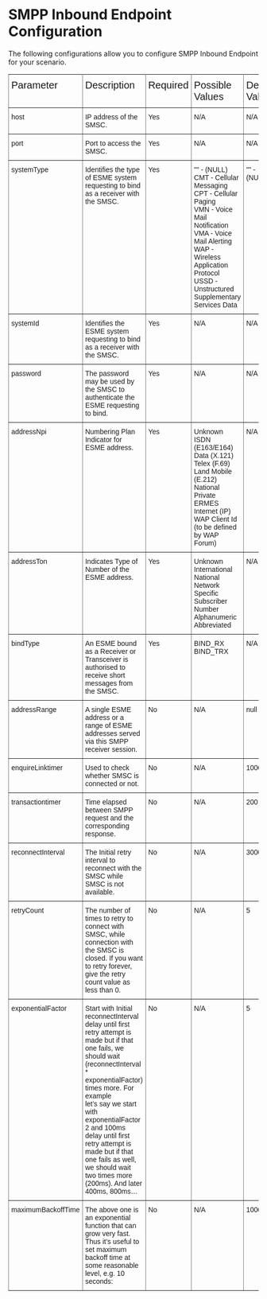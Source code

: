# SMPP Inbound Endpoint Configuration

The following configurations allow you to configure SMPP Inbound Endpoint for your scenario. 

<style type="text/css">
.tg  {border-collapse:collapse;border-spacing:0;}
.tg td{font-family:Arial, sans-serif;font-size:14px;padding:10px 5px;border-style:solid;border-width:1px;overflow:hidden;word-break:normal;border-color:black;}
.tg th{font-family:Arial, sans-serif;font-size:20px;font-weight:normal;padding:10px 5px;border-style:solid;border-width:1px;overflow:hidden;word-break:normal;border-color:black;}
.tg .tg-0pky{border-color:inherit;text-align:left;vertical-align:top}
</style>
<table class="tg">
  <tr>
    <th class="tg-0pky">Parameter</th>
    <th class="tg-0pky">Description</th>
    <th class="tg-0pky">Required</th>
    <th class="tg-0pky">Possible Values</th>
    <th class="tg-0pky">Default Value</th>
  </tr>
  <tr>
    <td class="tg-0pky">host</td>
    <td class="tg-0pky"> IP address of the SMSC.</td>
    <td class="tg-0pky">Yes</td>
    <td class="tg-0pky">N/A</td>
    <td class="tg-0pky">N/A</td>
  </tr>
  <tr>
    <td class="tg-0pky">port</td>
    <td class="tg-0pky">Port to access the SMSC.</td>
    <td class="tg-0pky">Yes</td>
    <td class="tg-0pky">N/A</td>
    <td class="tg-0pky">N/A</td>
  </tr>
  <tr>
    <td class="tg-0pky">systemType</td>
    <td class="tg-0pky">Identifies the type of ESME system requesting to bind as a receiver with the SMSC.</td>
    <td class="tg-0pky">Yes</td>
    <td class="tg-0pky">"" - (NULL)<br>                        
                        CMT - Cellular Messaging<br>
                        CPT - Cellular Paging<br>                        
                        VMN - Voice Mail Notification<br>                        
                        VMA - Voice Mail Alerting<br>                        
                        WAP - Wireless Application Protocol<br>                        
                        USSD - Unstructured Supplementary Services Data</td>
    <td class="tg-0pky">"" - (NULL)</td>
  </tr>
  <tr>
    <td class="tg-0pky">systemId</td>
    <td class="tg-0pky">Identifies the ESME system requesting to bind as a receiver with the SMSC.</td>
    <td class="tg-0pky">Yes</td>
    <td class="tg-0pky">N/A</td>
    <td class="tg-0pky">N/A</td>
  </tr>
  <tr>
    <td class="tg-0pky">password</td>
    <td class="tg-0pky">The password may be used by the SMSC to authenticate the ESME requesting to bind.</td>
    <td class="tg-0pky">Yes</td>
    <td class="tg-0pky">N/A</td>
    <td class="tg-0pky">N/A</td>
  </tr>
  <tr>
    <td class="tg-0pky">addressNpi</td>
    <td class="tg-0pky">Numbering Plan Indicator for ESME address.</td>
    <td class="tg-0pky">Yes</td>
    <td class="tg-0pky">Unknown<br>
                        ISDN (E163/E164)
                        Data (X.121)
                        Telex (F.69)<br>                        
                        Land Mobile (E.212)<br>                        
                        National
                        Private
                        ERMES<br>
                        Internet (IP)<br>                        
                        WAP Client Id (to be defined by WAP Forum)</td>
    <td class="tg-0pky">N/A</td>
  </tr> 
  <tr>
    <td class="tg-0pky">addressTon</td>
    <td class="tg-0pky">Indicates Type of Number of the ESME address.</a></td>
    <td class="tg-0pky">Yes</td>
    <td class="tg-0pky">Unknown<br>                        
                        International
                        National
                        Network Specific<br>                        
                        Subscriber Number<br>                        
                         Alphanumeric
                        Abbreviated</td>
    <td class="tg-0pky">N/A</td>
  </tr>
  <tr>
    <td class="tg-0pky">bindType</td>
    <td class="tg-0pky">An ESME bound as a Receiver or Transceiver is authorised to receive short messages from the SMSC.</td>
    <td class="tg-0pky">Yes</td>
    <td class="tg-0pky">BIND_RX<br>
                        BIND_TRX</td>
    <td class="tg-0pky">N/A</td>
  </tr> 
  <tr>
    <td class="tg-0pky">addressRange</td>
    <td class="tg-0pky">A single ESME address or a range of ESME addresses served via this SMPP receiver session.</td>
    <td class="tg-0pky">No</td>
    <td class="tg-0pky">N/A</td>
    <td class="tg-0pky">null</td>
  </tr> 
  <tr>
    <td class="tg-0pky">enquireLinktimer</td>
    <td class="tg-0pky">Used to check whether SMSC is connected or not.</td>
    <td class="tg-0pky">No</td>
    <td class="tg-0pky">N/A</td>
    <td class="tg-0pky">10000</td>
  </tr>
  <tr>
    <td class="tg-0pky">transactiontimer</td>
    <td class="tg-0pky">Time elapsed between SMPP request and the corresponding response.</td>
    <td class="tg-0pky">No</td>
    <td class="tg-0pky">N/A</td>
    <td class="tg-0pky">200</td>
  </tr>
  <tr>
    <td class="tg-0pky">reconnectInterval</td>
    <td class="tg-0pky">The Initial retry interval to reconnect with the SMSC while SMSC is not available.</td>
    <td class="tg-0pky">No</td>
    <td class="tg-0pky">N/A</td>
    <td class="tg-0pky">3000ms</td>
  </tr>
  <tr>
    <td class="tg-0pky">retryCount</td>
    <td class="tg-0pky">The number of times to retry to connect with SMSC, while connection with the SMSC is closed. If you want to retry forever, give the retry count value as less than 0.</td>
    <td class="tg-0pky">No</td>
    <td class="tg-0pky">N/A</td>
    <td class="tg-0pky">5</td>
  </tr>
  <tr>
    <td class="tg-0pky">exponentialFactor</td>
    <td class="tg-0pky">Start with Initial reconnectInterval delay until first retry attempt is made but if that one
                        fails, we should wait (reconnectInterval * exponentialFactor) times more. For example<br>                        
                        let’s say we start with exponentialFactor 2 and 100ms delay until first retry attempt is<br>                        
                        made but if that one fails as well, we should wait two times more (200ms). And later 400ms, 800ms…</td>
    <td class="tg-0pky">No</td>
    <td class="tg-0pky">N/A</td>
    <td class="tg-0pky">5</td>
    </tr>
  <tr>
    <td class="tg-0pky">maximumBackoffTime</td>
    <td class="tg-0pky">The above one is an exponential function that can grow very fast. Thus it’s useful to set maximum backoff time at some reasonable level, e.g. 10 seconds:</td>
    <td class="tg-0pky">No</td>
    <td class="tg-0pky">N/A</td>
    <td class="tg-0pky">10000ms</td>
    </tr>  
</table>